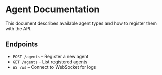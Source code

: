 # Agent Documentation

This document describes available agent types and how to register them with the API.

## Endpoints
- `POST /agents` – Register a new agent
- `GET /agents` – List registered agents
- `WS /ws` – Connect to WebSocket for logs

